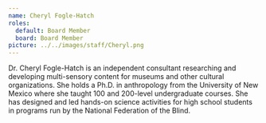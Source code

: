 ```yaml
---
name: Cheryl Fogle-Hatch
roles:
  default: Board Member
  board: Board Member
picture: ../../images/staff/Cheryl.png
---
```


Dr. Cheryl Fogle-Hatch is an independent consultant researching and developing multi-sensory content for museums and other cultural organizations. She holds a Ph.D. in anthropology from the University of New Mexico where she taught 100 and 200-level undergraduate courses. She has designed and led hands-on science activities for high school students in programs run by the National Federation of the Blind.
